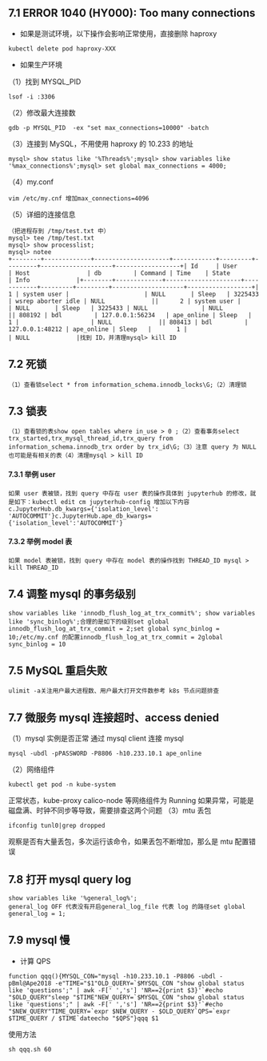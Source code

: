 ## 7.1 ERROR 1040 (HY000): Too many connections

- 如果是测试环境，以下操作会影响正常使用，直接删除 haproxy

```
kubectl delete pod haproxy-XXX
```

- 如果生产环境

（1）找到 MYSQL_PID

```
lsof -i :3306
```

（2）修改最大连接数

```
gdb -p MYSQL_PID  -ex "set max_connections=10000" -batch
```

（3）连接到 MySQL，不用使用 haproxy 的 10.233 的地址

```
mysql> show status like '%Threads%';mysql> show variables like '%max_connections%';mysql> set global max_connections = 4000;
```

（4）my.conf

```
vim /etc/my.cnf 增加max_connections=4096
```

（5）详细的连接信息

```
（把进程存到 /tmp/test.txt 中）
mysql> tee /tmp/test.txt
mysql> show processlist;
mysql> notee
+--------+-------------+---------------------+------------+---------+---------+--------------------+------------------+| Id     | User        | Host                | db         | Command | Time    | State              | Info             |+--------+-------------+---------------------+------------+---------+---------+--------------------+------------------+|      1 | system user |                     | NULL       | Sleep   | 3225433 | wsrep aborter idle | NULL             ||      2 | system user |                     | NULL       | Sleep   | 3225433 | NULL               | NULL             || 808192 | bdl         | 127.0.0.1:56234   | ape_online | Sleep   |       1 |                    | NULL             || 808413 | bdl         | 127.0.0.1:48212 | ape_online | Sleep   |       1 |                    | NULL             |找到 ID，并清理mysql> kill ID
```

## 7.2 死锁

```
（1）查看锁select * from information_schema.innodb_locks\G;（2）清理锁
```

## 7.3 锁表

```
（1）查看锁的表show open tables where in_use > 0 ;（2）查看事务select trx_started,trx_mysql_thread_id,trx_query from information_schema.innodb_trx order by trx_id\G;（3）注意 query 为 NULL 也可能是有相关的表（4）清理mysql > kill ID
```

#### 7.3.1 举例 user

```
如果 user 表被锁，找到 query 中存在 user 表的操作具体到 jupyterhub 的修改，就是如下：kubectl edit cm jupyterhub-config 增加以下内容c.JupyterHub.db_kwargs={'isolation_level': 'AUTOCOMMIT'}c.JupyterHub.ape_db_kwargs={'isolation_level':'AUTOCOMMIT'}
```

#### 7.3.2 举例 model 表

```
如果 model 表被锁，找到 query 中存在 model 表的操作找到 THREAD_ID mysql > kill THREAD_ID
```

## 7.4 调整 mysql 的事务级别

```
show variables like 'innodb_flush_log_at_trx_commit%'; show variables like 'sync_binlog%';合理的是如下的级别set global innodb_flush_log_at_trx_commit = 2;set global sync_binlog = 10;/etc/my.cnf 的配置innodb_flush_log_at_trx_commit = 2global sync_binlog = 10
```

## 7.5 MySQL 重启失败

```
ulimit -a关注用户最大进程数、用户最大打开文件数参考 k8s 节点问题排查
```

## 7.7 微服务 mysql 连接超时、access denied

（1）mysql 实例是否正常
通过 mysql client 连接 mysql

```
mysql -ubdl -pPASSWORD -P8806 -h10.233.10.1 ape_online
```

（2）网络组件

```
kubectl get pod -n kube-system
```

正常状态，kube-proxy calico-node 等网络组件为 Running
如果异常，可能是 磁盘满、时钟不同步等导致，需要排查这两个问题
（3）mtu 丢包

```
ifconfig tunl0|grep dropped
```

观察是否有大量丢包，多次运行该命令，如果丢包不断增加，那么是 mtu 配置错误

## 7.8 打开 mysql query log

```
show variables like '%general_log%';
general_log OFF 代表没有开启general_log_file 代表 log 的路径set global general_log = 1;
```

## 7.9 mysql 慢

- 计算 QPS

```
function qqq(){MYSQL_CON="mysql -h10.233.10.1 -P8806 -ubdl -pBml@Ape2018 -e"TIME="$1"OLD_QUERY=`$MYSQL_CON "show global status like 'questions';" | awk -F[' ','s'] 'NR==2{print $3}'`#echo "$OLD_QUERY"sleep "$TIME"NEW_QUERY=`$MYSQL_CON "show global status like 'questions';" | awk -F[' ','s'] 'NR==2{print $3}'`#echo "$NEW_QUERY"TIME_QUERY=`expr $NEW_QUERY - $OLD_QUERY`QPS=`expr $TIME_QUERY / $TIME`dateecho "$QPS"}qqq $1
```

使用方法

```
sh qqq.sh 60
```
